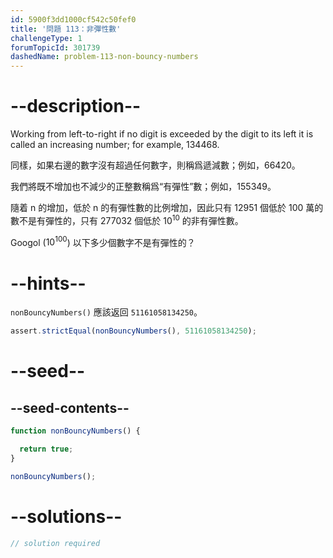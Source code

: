 ```yaml
---
id: 5900f3dd1000cf542c50fef0
title: '問題 113：非彈性數'
challengeType: 1
forumTopicId: 301739
dashedName: problem-113-non-bouncy-numbers
---
```


# --description--

Working from left-to-right if no digit is exceeded by the digit to its left it is called an increasing number; for example, 134468.

同樣，如果右邊的數字沒有超過任何數字，則稱爲遞減數；例如，66420。

我們將既不增加也不減少的正整數稱爲“有彈性”數；例如，155349。

隨着 n 的增加，低於 n 的有彈性數的比例增加，因此只有 12951 個低於 100 萬的數不是有彈性的，只有 277032 個低於 ${10}^{10}$ 的非有彈性數。

Googol (${10}^{100}$) 以下多少個數字不是有彈性的？

# --hints--

`nonBouncyNumbers()` 應該返回 `51161058134250`。

```js
assert.strictEqual(nonBouncyNumbers(), 51161058134250);
```

# --seed--

## --seed-contents--

```js
function nonBouncyNumbers() {

  return true;
}

nonBouncyNumbers();
```

# --solutions--

```js
// solution required
```
